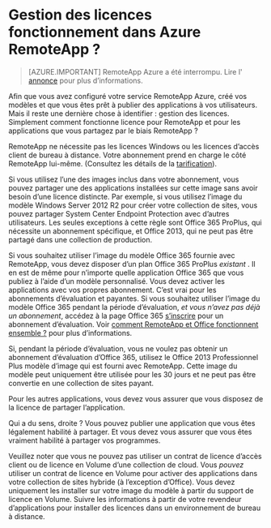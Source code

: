<properties
    pageTitle="Gestion des licences Azure RemoteApp | Microsoft Azure"
    description="Apprenez comment fonctionnement la gestion des licences dans Azure RemoteApp."
    services="remoteapp"
    documentationCenter=""
    authors="lizap"
    manager="mbaldwin" />

<tags
    ms.service="remoteapp"
    ms.workload="compute"
    ms.tgt_pltfrm="na"
    ms.devlang="na"
    ms.topic="get-started-article"
    ms.date="08/15/2016"
    ms.author="elizapo" />


# <a name="how-does-licensing-work-in-azure-remoteapp"></a>Gestion des licences fonctionnement dans Azure RemoteApp ?

> [AZURE.IMPORTANT]
> RemoteApp Azure a été interrompu. Lire l' [annonce](https://go.microsoft.com/fwlink/?linkid=821148) pour plus d’informations.

Afin que vous avez configuré votre service RemoteApp Azure, créé vos modèles et que vous êtes prêt à publier des applications à vos utilisateurs. Mais il reste une dernière chose à identifier : gestion des licences. Simplement comment fonctionne licence pour RemoteApp et pour les applications que vous partagez par le biais RemoteApp ?

RemoteApp ne nécessite pas les licences Windows ou les licences d’accès client de bureau à distance. Votre abonnement prend en charge le côté RemoteApp lui-même. (Consultez les détails de la [tarification](https://azure.microsoft.com/pricing/details/remoteapp)).

Si vous utilisez l’une des images inclus dans votre abonnement, vous pouvez partager une des applications installées sur cette image sans avoir besoin d’une licence distincte. Par exemple, si vous utilisez l’image du modèle Windows Server 2012 R2 pour créer votre collection de sites, vous pouvez partager System Center Endpoint Protection avec d’autres utilisateurs. Les seules exceptions à cette règle sont Office 365 ProPlus, qui nécessite un abonnement spécifique, et Office 2013, qui ne peut pas être partagé dans une collection de production.

Si vous souhaitez utiliser l’image du modèle Office 365 fournie avec RemoteApp, vous devez disposer d’un plan Office 365 ProPlus *existant* . Il en est de même pour n’importe quelle application Office 365 que vous publiez à l’aide d’un modèle personnalisé. Vous devez activer les applications avec vos propres abonnement. C’est vrai pour les abonnements d’évaluation et payantes. Si vous souhaitez utiliser l’image du modèle Office 365 pendant la période d’évaluation, *et vous n’avez pas déjà un abonnement*, accédez à la page Office 365 [s’inscrire](https://go.microsoft.com/fwlink/p/?LinkID=403802) pour un abonnement d’évaluation. Voir [comment RemoteApp et Office fonctionnent ensemble ?](remoteapp-o365.md) pour plus d’informations.

Si, pendant la période d’évaluation, vous ne voulez pas obtenir un abonnement d’évaluation d’Office 365, utilisez le Office 2013 Professionnel Plus modèle d’image qui est fourni avec RemoteApp. Cette image du modèle peut uniquement être utilisée pour les 30 jours et ne peut pas être convertie en une collection de sites payant.

Pour les autres applications, vous devez vous assurer que vous disposez de la licence de partager l’application.

Qui a du sens, droite ? Vous pouvez publier une application que vous êtes légalement habilité à partager. Et vous devez vous assurer que vous êtes vraiment habilité à partager vos programmes.

Veuillez noter que vous ne pouvez pas utiliser un contrat de licence d’accès client ou de licence en Volume d’une collection de cloud. Vous *pouvez* utiliser un contrat de licence en Volume pour activer des applications dans votre collection de sites hybride (à l’exception d’Office). Vous devez uniquement les installer sur votre image du modèle à partir du support de licence en Volume. Suivre les informations à partir de votre revendeur d’applications pour installer des licences dans un environnement de bureau à distance.
